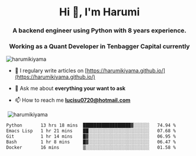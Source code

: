 <h1 align="center">Hi 👋, I'm Harumi</h1>
<h3 align="center">A backend engineer using <b>Python</b> with 8 years experience.</h3>
<h3 align="center">Working as a Quant Developer in <b>Tenbagger Capital</b> currently</h3>

<p align="left"> <img src="https://komarev.com/ghpvc/?username=harumikiyama" alt="harumikiyama" /> </p>


- 📝 I regulary write articles on [https://harumikiyama.github.io/](https://harumikiyama.github.io/)

- 💬 Ask me about **everything your want to ask**

- 📫 How to reach me **lucisu0720@hotmail.com**

<p>&nbsp;<img align="center" src="https://github-readme-stats.vercel.app/api?username=harumikiyama&show_icons=true" alt="harumikiyama" /></p>


<!--START_SECTION:waka-->

```txt
Python       13 hrs 18 mins  ██████████████████▓░░░░░░   74.94 %
Emacs Lisp   1 hr 21 mins    ██░░░░░░░░░░░░░░░░░░░░░░░   07.68 %
Git          1 hr 14 mins    █▓░░░░░░░░░░░░░░░░░░░░░░░   06.95 %
Bash         1 hr 8 mins     █▓░░░░░░░░░░░░░░░░░░░░░░░   06.47 %
Docker       16 mins         ▒░░░░░░░░░░░░░░░░░░░░░░░░   01.58 %
```

<!--END_SECTION:waka-->
